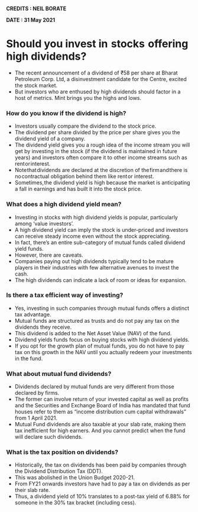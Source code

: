 **CREDITS : NEIL BORATE**

**DATE : 31 May 2021**

# Should you invest in  stocks  offering high dividends?
- The recent announcement of a dividend of ₹58 per share at Bharat Petroleum Corp. Ltd, a disinvestment candidate for the Centre, excited the stock market.
- But investors who are enthused by high dividends should factor in a host of metrics. Mint brings you the highs and lows.

### How do you know if the dividend is high?
- Investors usually compare the dividend to the stock price.
- The dividend per share divided by the price per share gives you the dividend yield of a company.
- The dividend yield gives you a rough idea of the income stream you will get by investing in the stock (if the dividend is maintained in future years) and investors often compare it to other income streams such as rent or interest.
- Note that dividends are declared at the discretion of the firm and there is no contractual obligation behind them like rent or interest.
- Sometimes, the dividend yield is high because the market is anticipating a fall in earnings and has built it into the stock price.

### What does a high dividend yield mean?
- Investing in stocks with high dividend yields is popular, particularly among ‘value investors’.
- A high dividend yield can imply the stock is under-priced and investors can receive steady income even without the stock appreciating.
- In fact, there’s an entire sub-category of mutual funds called dividend yield funds.
- However, there are caveats.
- Companies paying out high dividends typically tend to be mature players in their industries with few alternative avenues to invest the cash.
- The high dividends can indicate a lack of room or ideas for expansion.

### Is there a tax efficient way of investing?
- Yes, investing in such companies through mutual funds offers a distinct tax advantage.
- Mutual funds are structured as trusts and do not pay any tax on the dividends they receive.
- This dividend is added to the Net Asset Value (NAV) of the fund.
- Dividend yields funds focus on buying stocks with high dividend yields.
- If you opt for the growth plan of mutual funds, you do not have to pay tax on this growth in the NAV until you actually redeem your investments in the fund.

### What about mutual fund dividends?
- Dividends declared by mutual funds are very different from those declared by firms.
- The former can involve return of your invested capital as well as profits and the Securities and Exchange Board of India has mandated that fund houses refer to them as “income distribution cum capital withdrawals” from 1 April 2021.
- Mutual Fund dividends are also taxable at your slab rate, making them tax inefficient for high earners. And you cannot predict when the fund will declare such dividends.

### What is the tax position on dividends?
- Historically, the tax on dividends has been paid by companies through the Dividend Distribution Tax (DDT).
- This was abolished in the Union Budget 2020-21.
- From FY21 onwards investors have had to pay a tax on dividends as per their slab rate.
- Thus, a dividend yield of 10% translates to a post-tax yield of 6.88% for someone in the 30% tax bracket (including cess).
